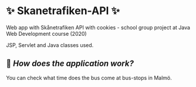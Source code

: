 # :sparkles: Skanetrafiken-API :sparkles:
Web app with Skånetrafiken API with cookies - school group project at Java Web Development course (2020)

JSP, Servlet and Java classes used.

## :pushpin: _How does the application work?_

You can check what time does the bus come at bus-stops in Malmö.
